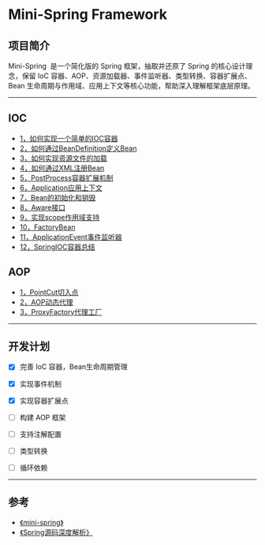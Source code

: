 # Mini-Spring Framework


## 项目简介

Mini-Spring  是一个简化版的 Spring 框架，抽取并还原了 Spring 的核心设计理念，保留 IoC 容器、AOP、资源加载器、事件监听器、类型转换、容器扩展点、Bean 生命周期与作用域、应用上下文等核心功能，帮助深入理解框架底层原理。

---

## IOC

- [1，如何实现一个简单的IOC容器](document/IOC/1，如何实现一个简单的IOC容器.md)
- [2，如何通过BeanDefinition定义Bean](document/IOC/2，如何通过BeanDefinition定义Bean.md)
- [3，如何实现资源文件的加载](document/IOC/3，如何实现资源文件的加载.md)
- [4，如何通过XML注册Bean](document/IOC/4，如何通过XML注册Bean.md)
- [5，PostProcess容器扩展机制](document/IOC/5，PostProcess容器扩展机制.md)
- [6，Application应用上下文](document/IOC/6，Application应用上下文.md)
- [7，Bean的初始化和销毁](document/IOC/7，Bean的初始化和销毁.md)
- [8，Aware接口](document/IOC/8，Aware接口.md)
- [9，实现scope作用域支持](document/IOC/9，实现scope作用域支持.md)
- [10，FactoryBean](document/IOC/10，FactoryBean.md)
- [11，ApplicationEvent事件监听器](document/IOC/9，实现scope作用域支持.md)
- [12，SpringIOC容器总结](document/IOC/12，SpringIOC容器总结.md)

## AOP

- [1，PointCut切入点](document/AOP/1，PointCut切入点.md)
- [2，AOP动态代理](document/AOP/2，AOP动态代理.md)
- [3，ProxyFactory代理工厂](document/AOP/3，ProxyFactory代理工厂.md)


---

## 开发计划

- [x] 完善 IoC 容器，Bean生命周期管理
- [x] 实现事件机制
- [x] 实现容器扩展点
- [ ] 构建 AOP 框架
- [ ] 支持注解配置
- [ ] 类型转换
- [ ] 循环依赖


---

## 参考

- [《mini-spring》](https://github.com/DerekYRC/mini-spring)
- [《Spring源码深度解析》](https://book.douban.com/subject/25866350/)